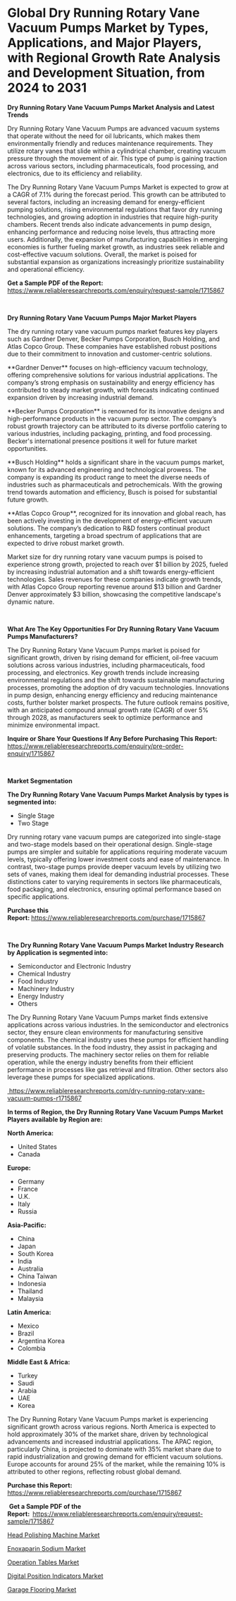 <p><h1>Global Dry Running Rotary Vane Vacuum Pumps Market by Types, Applications, and Major Players, with Regional Growth Rate Analysis and Development Situation, from 2024 to 2031</h1></p><p><strong>Dry Running Rotary Vane Vacuum Pumps Market Analysis and Latest Trends</strong></p>
<p><p>Dry Running Rotary Vane Vacuum Pumps are advanced vacuum systems that operate without the need for oil lubricants, which makes them environmentally friendly and reduces maintenance requirements. They utilize rotary vanes that slide within a cylindrical chamber, creating vacuum pressure through the movement of air. This type of pump is gaining traction across various sectors, including pharmaceuticals, food processing, and electronics, due to its efficiency and reliability.</p><p>The Dry Running Rotary Vane Vacuum Pumps Market is expected to grow at a CAGR of 7.1% during the forecast period. This growth can be attributed to several factors, including an increasing demand for energy-efficient pumping solutions, rising environmental regulations that favor dry running technologies, and growing adoption in industries that require high-purity chambers. Recent trends also indicate advancements in pump design, enhancing performance and reducing noise levels, thus attracting more users. Additionally, the expansion of manufacturing capabilities in emerging economies is further fueling market growth, as industries seek reliable and cost-effective vacuum solutions. Overall, the market is poised for substantial expansion as organizations increasingly prioritize sustainability and operational efficiency.</p></p>
<p><strong>Get a Sample PDF of the Report:&nbsp;</strong> <a href="https://www.reliableresearchreports.com/enquiry/request-sample/1715867?utm_campaign=4&utm_medium=2&utm_source=Github&utm_content=ia&utm_term=23102024&utm_id=dry-running-rotary-vane-vacuum-pumps">https://www.reliableresearchreports.com/enquiry/request-sample/1715867</a></p>
<p>&nbsp;</p>
<p><strong>Dry Running Rotary Vane Vacuum Pumps Major Market Players</strong></p>
<p><p>The dry running rotary vane vacuum pumps market features key players such as Gardner Denver, Becker Pumps Corporation, Busch Holding, and Atlas Copco Group. These companies have established robust positions due to their commitment to innovation and customer-centric solutions. </p><p>**Gardner Denver** focuses on high-efficiency vacuum technology, offering comprehensive solutions for various industrial applications. The company’s strong emphasis on sustainability and energy efficiency has contributed to steady market growth, with forecasts indicating continued expansion driven by increasing industrial demand.</p><p>**Becker Pumps Corporation** is renowned for its innovative designs and high-performance products in the vacuum pump sector. The company’s robust growth trajectory can be attributed to its diverse portfolio catering to various industries, including packaging, printing, and food processing. Becker's international presence positions it well for future market opportunities.</p><p>**Busch Holding** holds a significant share in the vacuum pumps market, known for its advanced engineering and technological prowess. The company is expanding its product range to meet the diverse needs of industries such as pharmaceuticals and petrochemicals. With the growing trend towards automation and efficiency, Busch is poised for substantial future growth.</p><p>**Atlas Copco Group**, recognized for its innovation and global reach, has been actively investing in the development of energy-efficient vacuum solutions. The company’s dedication to R&D fosters continual product enhancements, targeting a broad spectrum of applications that are expected to drive robust market growth.</p><p>Market size for dry running rotary vane vacuum pumps is poised to experience strong growth, projected to reach over $1 billion by 2025, fueled by increasing industrial automation and a shift towards energy-efficient technologies. Sales revenues for these companies indicate growth trends, with Atlas Copco Group reporting revenue around $13 billion and Gardner Denver approximately $3 billion, showcasing the competitive landscape's dynamic nature.</p></p>
<p>&nbsp;</p>
<p><strong>What Are The Key Opportunities For Dry Running Rotary Vane Vacuum Pumps Manufacturers?</strong></p>
<p><p>The Dry Running Rotary Vane Vacuum Pumps market is poised for significant growth, driven by rising demand for efficient, oil-free vacuum solutions across various industries, including pharmaceuticals, food processing, and electronics. Key growth trends include increasing environmental regulations and the shift towards sustainable manufacturing processes, promoting the adoption of dry vacuum technologies. Innovations in pump design, enhancing energy efficiency and reducing maintenance costs, further bolster market prospects. The future outlook remains positive, with an anticipated compound annual growth rate (CAGR) of over 5% through 2028, as manufacturers seek to optimize performance and minimize environmental impact.</p></p>
<p><strong>Inquire or Share Your Questions If Any Before Purchasing This Report:</strong> <a href="https://www.reliableresearchreports.com/enquiry/pre-order-enquiry/1715867?utm_campaign=4&utm_medium=2&utm_source=Github&utm_content=ia&utm_term=23102024&utm_id=dry-running-rotary-vane-vacuum-pumps">https://www.reliableresearchreports.com/enquiry/pre-order-enquiry/1715867</a></p>
<p>&nbsp;</p>
<p><strong>Market Segmentation</strong></p>
<p><strong>The Dry Running Rotary Vane Vacuum Pumps Market Analysis by types is segmented into:</strong></p>
<p><ul><li>Single Stage</li><li>Two Stage</li></ul></p>
<p><p>Dry running rotary vane vacuum pumps are categorized into single-stage and two-stage models based on their operational design. Single-stage pumps are simpler and suitable for applications requiring moderate vacuum levels, typically offering lower investment costs and ease of maintenance. In contrast, two-stage pumps provide deeper vacuum levels by utilizing two sets of vanes, making them ideal for demanding industrial processes. These distinctions cater to varying requirements in sectors like pharmaceuticals, food packaging, and electronics, ensuring optimal performance based on specific applications.</p></p>
<p><strong>Purchase this Report:&nbsp;</strong><a href="https://www.reliableresearchreports.com/purchase/1715867?utm_campaign=4&utm_medium=2&utm_source=Github&utm_content=ia&utm_term=23102024&utm_id=dry-running-rotary-vane-vacuum-pumps">https://www.reliableresearchreports.com/purchase/1715867</a></p>
<p>&nbsp;</p>
<p><strong>The Dry Running Rotary Vane Vacuum Pumps Market Industry Research by Application is segmented into:</strong></p>
<p><ul><li>Semiconductor and Electronic Industry</li><li>Chemical Industry</li><li>Food Industry</li><li>Machinery Industry</li><li>Energy Industry</li><li>Others</li></ul></p>
<p><p>The Dry Running Rotary Vane Vacuum Pumps market finds extensive applications across various industries. In the semiconductor and electronics sector, they ensure clean environments for manufacturing sensitive components. The chemical industry uses these pumps for efficient handling of volatile substances. In the food industry, they assist in packaging and preserving products. The machinery sector relies on them for reliable operation, while the energy industry benefits from their efficient performance in processes like gas retrieval and filtration. Other sectors also leverage these pumps for specialized applications.</p></p>
<p><a href="https://www.reliableresearchreports.com/dry-running-rotary-vane-vacuum-pumps-r1715867?utm_campaign=4&utm_medium=2&utm_source=Github&utm_content=ia&utm_term=23102024&utm_id=dry-running-rotary-vane-vacuum-pumps">&nbsp;https://www.reliableresearchreports.com/dry-running-rotary-vane-vacuum-pumps-r1715867</a></p>
<p><strong>In terms of Region, the Dry Running Rotary Vane Vacuum Pumps Market Players available by Region are:</strong></p>
<p>
    <p> <strong> North America: </strong>
        <ul>
            <li>United States</li>
            <li>Canada</li>
        </ul>
        </p> 
    <p> <strong> Europe: </strong>
        <ul>
            <li>Germany</li>
            <li>France</li>
            <li>U.K.</li>
            <li>Italy</li>
            <li>Russia</li>
        </ul>
        </p> 
    <p> <strong> Asia-Pacific: </strong>
        <ul>
            <li>China</li>
            <li>Japan</li>
            <li>South Korea</li>
            <li>India</li>
            <li>Australia</li>
            <li>China Taiwan</li>
            <li>Indonesia</li>
            <li>Thailand</li>
            <li>Malaysia</li>
        </ul>
        </p> 
    <p> <strong> Latin America: </strong>
        <ul>
            <li>Mexico</li>
            <li>Brazil</li>
            <li>Argentina Korea</li>
            <li>Colombia</li>
        </ul>
        </p> 
    <p> <strong> Middle East & Africa: </strong>
        <ul>
            <li>Turkey</li>
            <li>Saudi</li>
            <li>Arabia</li>
            <li>UAE</li>
            <li>Korea</li>
        </ul>
    </p>
    </p>
<p><p>The Dry Running Rotary Vane Vacuum Pumps market is experiencing significant growth across various regions. North America is expected to hold approximately 30% of the market share, driven by technological advancements and increased industrial applications. The APAC region, particularly China, is projected to dominate with 35% market share due to rapid industrialization and growing demand for efficient vacuum solutions. Europe accounts for around 25% of the market, while the remaining 10% is attributed to other regions, reflecting robust global demand.</p></p>
<p><strong>Purchase this Report: </strong><a href="https://www.reliableresearchreports.com/purchase/1715867?utm_campaign=4&utm_medium=2&utm_source=Github&utm_content=ia&utm_term=23102024&utm_id=dry-running-rotary-vane-vacuum-pumps">https://www.reliableresearchreports.com/purchase/1715867</a></p>
<p>&nbsp;<strong>Get a Sample PDF of the Report:&nbsp;&nbsp;</strong><a href="https://www.reliableresearchreports.com/enquiry/request-sample/1715867?utm_campaign=4&utm_medium=2&utm_source=Github&utm_content=ia&utm_term=23102024&utm_id=dry-running-rotary-vane-vacuum-pumps">https://www.reliableresearchreports.com/enquiry/request-sample/1715867</a></p>
<p><strong></strong></p>
<p><p><a href="https://github.com/WayneHopkins413/Market-Research-Report-List-1/blob/main/head-polishing-machine-market.md?utm_campaign=4&utm_medium=2&utm_source=Github&utm_content=ia&utm_term=23102024&utm_id=dry-running-rotary-vane-vacuum-pumps">Head Polishing Machine Market</a></p><p><a href="https://www.linkedin.com/pulse/exploring-enoxaparin-sodium-market-strategic-insights-growth-030pf?utm_campaign=4&utm_medium=2&utm_source=Github&utm_content=ia&utm_term=23102024&utm_id=dry-running-rotary-vane-vacuum-pumps">Enoxaparin Sodium Market</a></p><p><a href="https://www.linkedin.com/pulse/evaluating-operation-tables-market-trends-growth-opportunities-5p89e?utm_campaign=4&utm_medium=2&utm_source=Github&utm_content=ia&utm_term=23102024&utm_id=dry-running-rotary-vane-vacuum-pumps">Operation Tables Market</a></p><p><a href="https://issuu.com/reportprime-2/docs/digital-position-indicators-market-_eba2fcd0f2c5c1?utm_campaign=4&utm_medium=2&utm_source=Github&utm_content=ia&utm_term=23102024&utm_id=dry-running-rotary-vane-vacuum-pumps">Digital Position Indicators Market</a></p><p><a href="https://github.com/alesiasc0na/Market-Research-Report-List-1/blob/main/garage-flooring-market.md?utm_campaign=4&utm_medium=2&utm_source=Github&utm_content=ia&utm_term=23102024&utm_id=dry-running-rotary-vane-vacuum-pumps">Garage Flooring Market</a></p></p>
